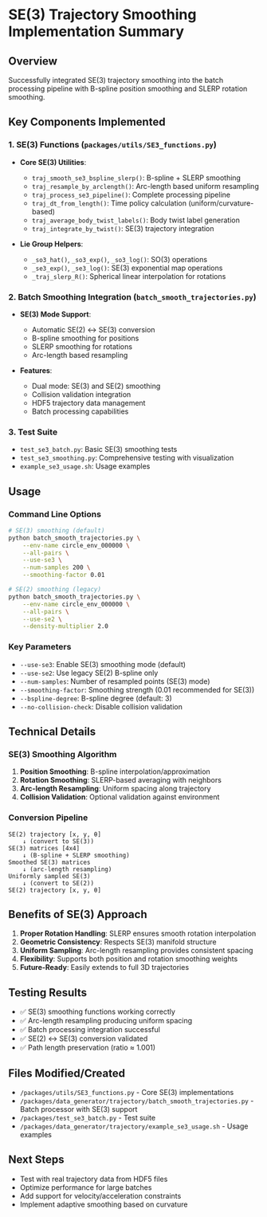 # SE(3) Trajectory Smoothing Implementation Summary

## Overview
Successfully integrated SE(3) trajectory smoothing into the batch processing pipeline with B-spline position smoothing and SLERP rotation smoothing.

## Key Components Implemented

### 1. SE(3) Functions (`packages/utils/SE3_functions.py`)
- **Core SE(3) Utilities**:
  - `traj_smooth_se3_bspline_slerp()`: B-spline + SLERP smoothing
  - `traj_resample_by_arclength()`: Arc-length based uniform resampling
  - `traj_process_se3_pipeline()`: Complete processing pipeline
  - `traj_dt_from_length()`: Time policy calculation (uniform/curvature-based)
  - `traj_average_body_twist_labels()`: Body twist label generation
  - `traj_integrate_by_twist()`: SE(3) trajectory integration

- **Lie Group Helpers**:
  - `_so3_hat()`, `_so3_exp()`, `_so3_log()`: SO(3) operations
  - `_se3_exp()`, `_se3_log()`: SE(3) exponential map operations
  - `_traj_slerp_R()`: Spherical linear interpolation for rotations

### 2. Batch Smoothing Integration (`batch_smooth_trajectories.py`)
- **SE(3) Mode Support**:
  - Automatic SE(2) ↔ SE(3) conversion
  - B-spline smoothing for positions
  - SLERP smoothing for rotations
  - Arc-length based resampling

- **Features**:
  - Dual mode: SE(3) and SE(2) smoothing
  - Collision validation integration
  - HDF5 trajectory data management
  - Batch processing capabilities

### 3. Test Suite
- `test_se3_batch.py`: Basic SE(3) smoothing tests
- `test_se3_smoothing.py`: Comprehensive testing with visualization
- `example_se3_usage.sh`: Usage examples

## Usage

### Command Line Options
```bash
# SE(3) smoothing (default)
python batch_smooth_trajectories.py \
    --env-name circle_env_000000 \
    --all-pairs \
    --use-se3 \
    --num-samples 200 \
    --smoothing-factor 0.01

# SE(2) smoothing (legacy)
python batch_smooth_trajectories.py \
    --env-name circle_env_000000 \
    --all-pairs \
    --use-se2 \
    --density-multiplier 2.0
```

### Key Parameters
- `--use-se3`: Enable SE(3) smoothing mode (default)
- `--use-se2`: Use legacy SE(2) B-spline only
- `--num-samples`: Number of resampled points (SE(3) mode)
- `--smoothing-factor`: Smoothing strength (0.01 recommended for SE(3))
- `--bspline-degree`: B-spline degree (default: 3)
- `--no-collision-check`: Disable collision validation

## Technical Details

### SE(3) Smoothing Algorithm
1. **Position Smoothing**: B-spline interpolation/approximation
2. **Rotation Smoothing**: SLERP-based averaging with neighbors
3. **Arc-length Resampling**: Uniform spacing along trajectory
4. **Collision Validation**: Optional validation against environment

### Conversion Pipeline
```
SE(2) trajectory [x, y, θ]
    ↓ (convert to SE(3))
SE(3) matrices [4x4]
    ↓ (B-spline + SLERP smoothing)
Smoothed SE(3) matrices
    ↓ (arc-length resampling)
Uniformly sampled SE(3)
    ↓ (convert to SE(2))
SE(2) trajectory [x, y, θ]
```

## Benefits of SE(3) Approach
1. **Proper Rotation Handling**: SLERP ensures smooth rotation interpolation
2. **Geometric Consistency**: Respects SE(3) manifold structure
3. **Uniform Sampling**: Arc-length resampling provides consistent spacing
4. **Flexibility**: Supports both position and rotation smoothing weights
5. **Future-Ready**: Easily extends to full 3D trajectories

## Testing Results
- ✅ SE(3) smoothing functions working correctly
- ✅ Arc-length resampling producing uniform spacing
- ✅ Batch processing integration successful
- ✅ SE(2) ↔ SE(3) conversion validated
- ✅ Path length preservation (ratio ≈ 1.001)

## Files Modified/Created
- `/packages/utils/SE3_functions.py` - Core SE(3) implementations
- `/packages/data_generator/trajectory/batch_smooth_trajectories.py` - Batch processor with SE(3) support
- `/packages/test_se3_batch.py` - Test suite
- `/packages/data_generator/trajectory/example_se3_usage.sh` - Usage examples

## Next Steps
- Test with real trajectory data from HDF5 files
- Optimize performance for large batches
- Add support for velocity/acceleration constraints
- Implement adaptive smoothing based on curvature